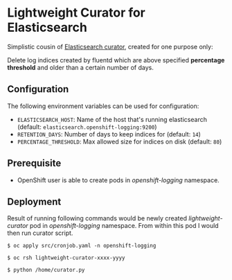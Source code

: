 # Lightweight Curator for Elasticsearch

Simplistic cousin of [Elasticsearch curator](https://github.com/elastic/curator), created for one purpose only:

Delete log indices created by fluentd which are above specified **percentage threshold** and older than a certain number of days.

## Configuration

The following environment variables can be used for configuration:

- `ELASTICSEARCH_HOST`: Name of the host that's running elasticsearch (default: `elasticsearch.openshift-logging:9200`)
- `RETENTION_DAYS`: Number of days to keep indices for (default: `14`)
- `PERCENTAGE_THRESHOLD`: Max allowed size for indices on disk (default: `80`)

## Prerequisite

- OpenShift user is able to create pods in *openshift-logging* namespace.

## Deployment

Result of running following commands would be newly created *lightweight-curator* pod in *openshift-logging* namespace. From within this pod I would then run curator script.

    $ oc apply src/cronjob.yaml -n openshift-logging

    $ oc rsh lightweight-curator-xxxx-yyyy

    $ python /home/curator.py
